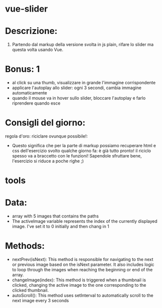 # vue-slider

# Descrizione:

1. Partendo dal markup della versione svolta in js plain, rifare lo slider ma questa volta usando Vue.

# Bonus: 1

- al click su una thumb, visualizzare in grande l'immagine corrispondente
- applicare l'autoplay allo slider: ogni 3 secondi, cambia immagine automaticamente
- quando il mouse va in hover sullo slider, bloccare l'autoplay e farlo riprendere quando esce

# Consigli del giorno:

regola d'oro: riciclare ovunque possibile!:

- Questo significa che per la parte di markup possiamo recuperare html e css dell'esercizio svolto qualche giorno fa: è già tutto pronto!
  il riciclo spesso va a braccetto con le funzioni! Sapendole sfruttare bene, l'esercizio si riduce a poche righe ;)

# tools

# Data:

- array with 5 images that contains the paths
- The activeImage variable represents the index of the currently displayed image. I've set it to 0 initially and then chang in 1

# Methods:

- nextPrev(isNext): This method is responsible for navigating to the next or previous image based on the isNext parameter. It also includes logic to loop through the images when reaching the beginning or end of the array.
- changeImage(index): This method is triggered when a thumbnail is clicked, changing the active image to the one corresponding to the clicked thumbnail.
- autoScroll(): This method uses setInterval to automatically scroll to the next image every 3 seconds
